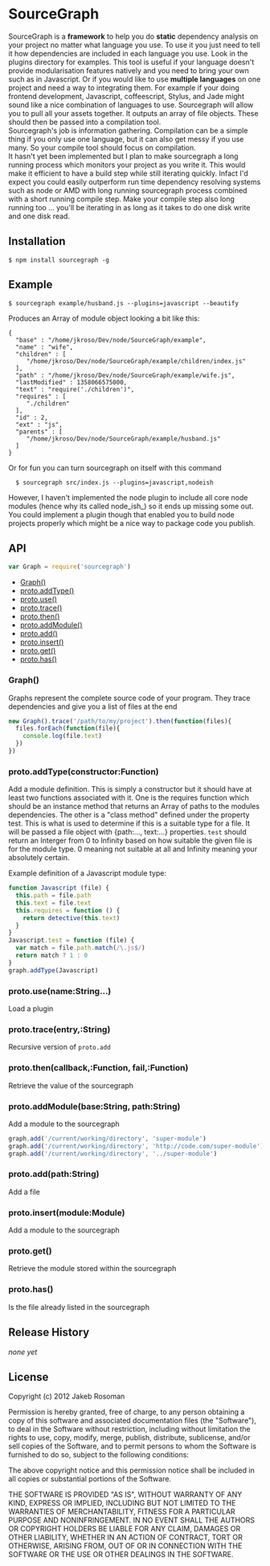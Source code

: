 
# SourceGraph

SourceGraph is a __framework__ to help you do __static__ dependency analysis on your project no matter what language you use. To use it you just need to tell it how dependencies are included in each language you use. Look in the plugins directory for examples. This tool is useful if your language doesn't provide modularisation features natively and you need to bring your own such as in Javascript. Or if you would like to use __multiple languages__ on one project and need a way to integrating them. For example if your doing frontend development, Javascript, coffeescript, Stylus, and Jade might sound like a nice combination of languages to use. Sourcegraph will allow you to pull all your assets together. It outputs an array of file objects. These should then be passed into a compilation tool.  
Sourcegraph's job is information gathering. Compilation can be a simple thing if you only use one language, but it can also get messy if you use many. So your compile tool should focus on compilation.  
It hasn't yet been implemented but I plan to make sourcegraph a long running process which monitors your project as you write it. This would make it efficient to have a build step while still iterating quickly. Infact I'd expect you could easily outperform run time dependency resolving systems such as node or AMD with long running sourcegraph process combined with a short running compile step. Make your compile step also long running too ... you'll be iterating in as long as it takes to do one disk write and one disk read.

## Installation

    $ npm install sourcegraph -g

## Example

    $ sourcegraph example/husband.js --plugins=javascript --beautify

Produces an Array of module object looking a bit like this:

    {
      "base" : "/home/jkroso/Dev/node/SourceGraph/example",
      "name" : "wife",
      "children" : [
         "/home/jkroso/Dev/node/SourceGraph/example/children/index.js"
      ],
      "path" : "/home/jkroso/Dev/node/SourceGraph/example/wife.js",
      "lastModified" : 1358066575000,
      "text" : "require('./children')",
      "requires" : [
         "./children"
      ],
      "id" : 2,
      "ext" : "js",
      "parents" : [
         "/home/jkroso/Dev/node/SourceGraph/example/husband.js"
      ]
    }


Or for fun you can turn sourcegraph on itself with this command

      $ sourcegraph src/index.js --plugins=javascript,nodeish

However, I haven't implemented the node plugin to include all core node modules (hence why its called node_ish_) so it ends up missing some out. You could implement a plugin though that enabled you to build node projects properly which might be a nice way to package code you publish.

## API

```javascript
var Graph = require('sourcegraph')
```
  - [Graph()](#graph)
  - [proto.addType()](#protoaddtypeconstructorfunction)
  - [proto.use()](#protousenamestring)
  - [proto.trace()](#prototraceentrystring)
  - [proto.then()](#protothencallbackfunctionfailfunction)
  - [proto.addModule()](#protoaddmodulebasestringpathstring)
  - [proto.add()](#protoaddpathstring)
  - [proto.insert()](#protoinsertmodulemodule)
  - [proto.get()](#protoget)
  - [proto.has()](#protohas)

### Graph()

  Graphs represent the complete source code of your program.
  They trace dependencies and give you a list of files at the end
  
```js
new Graph().trace('/path/to/my/project').then(function(files){
  files.forEach(function(file){
    console.log(file.text)
  })
})
```

### proto.addType(constructor:Function)

  Add a module definition. 
  This is simply a constructor but it should have at least two functions associated with it. One is the requires function which should be an instance method that returns an Array of paths to the modules dependencies. The other is a "class method" defined under the property test. This is what is used to determine if this is a suitable type for a file. It will be passed a file object with {path:..., text:...} properties. `test` should return an Interger from 0 to Infinity based on how suitable the given file is for the module type. 0 meaning not suitable at all and Infinity meaning your absolutely certain.
  
  Example definition of a Javascript module type:
  
```js
function Javascript (file) {
  this.path = file.path     
  this.text = file.text
  this.requires = function () {
    return detective(this.text)
  }
}
Javascript.test = function (file) {
  var match = file.path.match(/\.js$/)
  return match ? 1 : 0
}
graph.addType(Javascript)
```

### proto.use(name:String...)

  Load a plugin

### proto.trace(entry,:String)

  Recursive version of `proto.add`

### proto.then(callback,:Function, fail,:Function)

  Retrieve the value of the sourcegraph

### proto.addModule(base:String, path:String)

  Add a module to the sourcegraph
  
```js
graph.add('/current/working/directory', 'super-module')
graph.add('/current/working/directory', 'http://code.com/super-module')
graph.add('/current/working/directory', '../super-module')
```

### proto.add(path:String)

  Add a file

### proto.insert(module:Module)

  Add a module to the sourcegraph

### proto.get()

  Retrieve the module stored within the sourcegraph

### proto.has()

  Is the file already listed in the sourcegraph

## Release History

_none yet_

## License
Copyright (c) 2012 Jakeb Rosoman

Permission is hereby granted, free of charge, to any person
obtaining a copy of this software and associated documentation
files (the "Software"), to deal in the Software without
restriction, including without limitation the rights to use,
copy, modify, merge, publish, distribute, sublicense, and/or sell
copies of the Software, and to permit persons to whom the
Software is furnished to do so, subject to the following
conditions:

The above copyright notice and this permission notice shall be
included in all copies or substantial portions of the Software.

THE SOFTWARE IS PROVIDED "AS IS", WITHOUT WARRANTY OF ANY KIND,
EXPRESS OR IMPLIED, INCLUDING BUT NOT LIMITED TO THE WARRANTIES
OF MERCHANTABILITY, FITNESS FOR A PARTICULAR PURPOSE AND
NONINFRINGEMENT. IN NO EVENT SHALL THE AUTHORS OR COPYRIGHT
HOLDERS BE LIABLE FOR ANY CLAIM, DAMAGES OR OTHER LIABILITY,
WHETHER IN AN ACTION OF CONTRACT, TORT OR OTHERWISE, ARISING
FROM, OUT OF OR IN CONNECTION WITH THE SOFTWARE OR THE USE OR
OTHER DEALINGS IN THE SOFTWARE.
